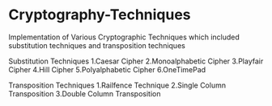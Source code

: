 # Cryptography-Techniques
Implementation of Various Cryptographic Techniques which included substitution techniques and transposition techniques

Substitution Techniques
1.Caesar Cipher
2.Monoalphabetic Cipher
3.Playfair Cipher
4.Hill Cipher
5.Polyalphabetic Cipher
6.OneTimePad 

Transposition Techniques
1.Railfence Technique
2.Single Column Transposition
3.Double Column Transposition

